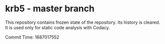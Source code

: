 # krb5 - master branch

This repository contains frozen state of the repository.
Its history is cleared. It is used only for static code
analysis with Codacy.

Commit Time: 1687017552